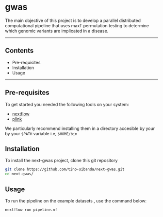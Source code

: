 # gwas

The main objective of this project is to develop a parallel distributed computational pipeline that uses maxT permutation testing to determine which genomic variants are implicated in a disease.

---
## Contents
- Pre-requisites
- Installation
- Usage
---
## Pre-requisites

To get started you needed the following tools on your system:

- [nextflow](https://www.nextflow.io/docs/latest/getstarted.html#installation)
- [plink](http://zzz.bwh.harvard.edu/plink/download.shtml ) 

We particularly recommend installing them in a directory accesible by your by your `$PATH` variable i.e, `$HOME/bin`

## Installation

To install the next-gwas project, clone this git repository

```bash
git clone https://github.com/tino-sibanda/next-gwas.git
cd next-gwas/
```

## Usage

To run the pipeline on the example datasets , use the command  below:
```bash
nextflow run pipeline.nf
```








